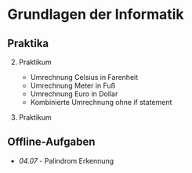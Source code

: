 # Grundlagen der Informatik

## Praktika
2. Praktikum
    - Umrechnung Celsius in Farenheit
    - Umrechnung Meter in Fuß
    - Umrechnung Euro in Dollar
    - Kombinierte Umrechnung ohne if statement

3. Praktikum

## Offline-Aufgaben

- *04.07* - Palindrom Erkennung

 
